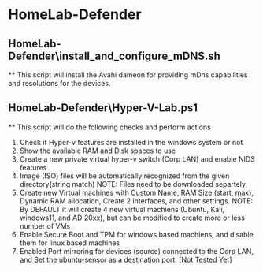 # HomeLab-Defender

## HomeLab-Defender\install_and_configure_mDNS.sh
** This script will install the Avahi dameon for providing mDns capabilities and resolutions for the devices.


## HomeLab-Defender\Hyper-V-Lab.ps1
** This script will do the following checks and perform actions
1. Check if Hyper-v features are installed in the windows system or not
2. Show the available RAM and Disk spaces to use
3. Create a new private virtual hyper-v switch (Corp LAN) and enable NIDS features
4. Image (ISO) files will be automatically recognized from the given directory(string match)
    NOTE: Files need to be downloaded separtely, 
5. Create new Virtual machines with Custom Name, RAM Size (start, max), Dynamic RAM allocation, Create 2 interfaces, and other settings. 
    NOTE:  By DEFAULT it will create 4 new virtual machiens (Ubuntu, Kali, windows11, and AD 20xx), but can be modified to create more or less number of VMs
6. Enable Secure Boot and TPM for windows based machiens, and disable them for linux based machines
7. Enabled Port mirroring for devices (source) connected to the Corp LAN, and Set the ubuntu-sensor as a destination port. [Not Tested Yet]